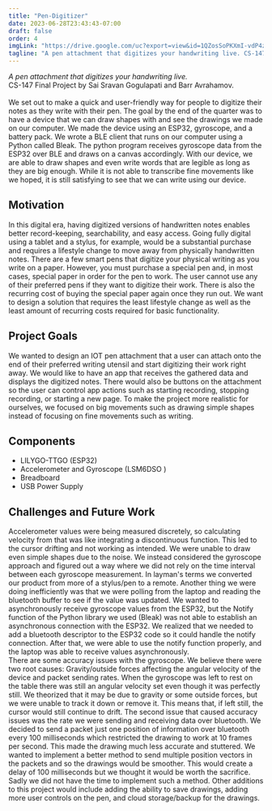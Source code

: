 ```yaml
---
title: "Pen-Digitizer"
date: 2023-06-28T23:43:43-07:00
draft: false
order: 4
imgLink: "https://drive.google.com/uc?export=view&id=1QZosSoPKXmI-vdP4zAEZA0NvbGyPAZw4"
tagline: "A pen attachment that digitizes your handwriting live. CS-147 Final Project by Sai Sravan Gogulapati and Barr Avrahamov."
---
```

*A pen attachment that digitizes your handwriting live.*<br>
CS-147 Final Project by Sai Sravan Gogulapati and Barr Avrahamov.<br>
<br>
We set out to make a quick and user-friendly way for people to digitize their notes as they write with their pen. The goal by the end of the quarter was to have a device that we can draw shapes with and see the drawings we made on our computer. We made the device using an ESP32, gyroscope, and a battery pack. We wrote a BLE client that runs on our computer using a Python called Bleak. The python program receives gyroscope data from the ESP32 over BLE and draws on a canvas accordingly. With our device, we are able to draw shapes and even write words that are legible as long as they are big enough. While it is not able to transcribe fine movements like we hoped, it is still satisfying to see that we can write using our device.

## Motivation
In this digital era, having digitized versions of handwritten notes enables better record-keeping, searchability, and easy access. Going fully digital using a tablet and a stylus, for example, would be a substantial purchase and requires a lifestyle change to move away from physically handwritten notes. There are a few smart pens that digitize your physical writing as you write on a paper. However, you must purchase a special pen and, in most cases, special paper in order for the pen to work. The user cannot use any of their preferred pens if they want to digitize their work. There is also the recurring cost of buying the special paper again once they run out. We want to design a solution that requires the least lifestyle change as well as the least amount of recurring costs required for basic functionality.

## Project Goals
We wanted to design an IOT pen attachment that a user can attach onto the end of their preferred writing utensil and start digitizing their work right away. We would like to have an app that receives the gathered data and displays the digitized notes. There would also be buttons on the attachment so the user can control app actions such as starting recording, stopping recording, or starting a new page. To make the project more realistic for ourselves, we focused on big movements such as drawing simple shapes instead of focusing on fine movements such as writing.

## Components
- LILYGO-TTGO (ESP32)
- Accelerometer and Gyroscope (LSM6DSO )
- Breadboard
- USB Power Supply

## Challenges and Future Work
Accelerometer values were being measured discretely, so calculating velocity from that was like integrating a discontinuous function. This led to the cursor drifting and not working as intended. We were unable to draw even simple shapes due to the noise. We instead considered the gyroscope approach and figured out a way where we did not rely on the time interval between each gyroscope measurement. In layman's terms we converted our product from more of a stylus/pen to a remote.
Another thing we were doing inefficiently was that we were polling from the laptop and reading the bluetooth buffer to see if the value was updated. We wanted to asynchronously receive gyroscope values from the ESP32, but the Notify function of the Python library we used (Bleak) was not able to establish an asynchronous connection with the ESP32. We realized that we needed to add a bluetooth descriptor to the ESP32 code so it could handle the notify connection. After that, we were able to use the notify function properly, and the laptop was able to receive values asynchronously.<br>
There are some accuracy issues with the gyroscope. We believe there were two root causes: Gravity/outside forces affecting the angular velocity of the device and packet sending rates. When the gyroscope was left to rest on the table there was still an angular velocity set even though it was perfectly still. We theorized that it may be due to gravity or some outside forces, but we were unable to track it down or remove it. This means that, if left still, the cursor would still continue to drift. The second issue that caused accuracy issues was the rate we were sending and receiving data over bluetooth. We decided to send a packet just one position of information over bluetooth every 100 milliseconds which restricted the drawing to work at 10 frames per second. This made the drawing much less accurate and stuttered. We wanted to implement a better method to send multiple position vectors in the packets and so the drawings would be smoother. This would create a delay of 100 milliseconds but we thought it would be worth the sacrifice. Sadly we did not have the time to implement such a method. Other additions to this project would include adding the ability to save drawings, adding more user controls on the pen, and cloud storage/backup for the drawings.